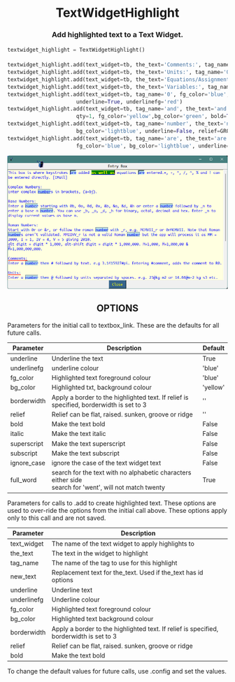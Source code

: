 <h1 align="center">TextWidgetHighlight</h1>

<h3 align="center">Add highlighted text to a Text Widget.</h3>

```Python
textwidget_highlight = TextWidgetHighlight()

textwidget_highlight.add(text_widget=tb, the_text='Comments:', tag_name='0')
textwidget_highlight.add(text_widget=tb, the_text='Units:', tag_name='0')
textwidget_highlight.add(text_widget=tb, the_text='Equations/Assignments:', tag_name='0')
textwidget_highlight.add(text_widget=tb, the_text='Variables:', tag_name='0')
textwidget_highlight.add(text_widget=tb, tag_name='0', fg_color='blue', bg_color='lightyellow',
                      underline=True, underlinefg='red')
textwidget_highlight.add(text_widget=tb, tag_name='and', the_text='and', new_text='as well as',
                      qty=1, fg_color='yellow',bg_color='green', bold=True, relief=RAISED)
textwidget_highlight.add(text_widget=tb, tag_name='number', the_text='number', fg_color='blue',
                      bg_color='lightblue', underline=False, relief=GROOVE)
textwidget_highlight.add(text_widget=tb, tag_name='are', the_text='are',
                      fg_color='blue', bg_color='lightblue', underline=False, relief=SUNKEN, qty=2)
```
![Screenshot](https://github.com/Crystalline-Entity/TextWidgetHighlight/blob/main/textwidgethighlight_messagebox.png)

<h2 align='center'> OPTIONS </h2>
<div align='left'>

Parameters for the initial call to textbox_link. These are the defaults for all future calls.

  | **Parameter** | **Description** | **Default** |
  | --- | --- | --- |
  | underline | Underline the text | True |
  | underlinefg | underline colour | 'blue' |
  | fg_color | Highlighted text foreground colour | 'blue' |
  | bg_color | Highlighted txt, background colour | 'yellow' |
  | borderwidth | Apply a border to the highlighted text. If relief is specified, borderwidth is set to 3 | '' |
  | relief | Relief can be flat, raised. sunken, groove or ridge | '' |
  | bold | Make the text bold | False |
  | italic | Make the text italic | False |
  | superscript | Make the text superscript | False |
  | subscript | Make the text subscript | False |
  | ignore_case | ignore the case of the text widget text| False |
  | full_word | search for the text with no alphabetic characters either side<br>search for 'went', will not match twenty| True |
  

 
Parameters for calls to .add to create highlighted text.
These options are used to over-ride the options from the initial call above. These options apply only to this
call and are not saved.

  | **Parameter** | **Description** |
  | --- | --- |
  | text_widget |  The name of the text widget to apply highlights to |
  | the_text | The text in the widget to highlight |
  | tag_name | The name of the tag to use for this highlight|
  | new_text | Replacement text for the_text. Used if the_text has id options |
  | underline | Underline text |
  | underlinefg | Underline colour |
  | fg_color | Highlighted text foreground colour |
  | bg_color | Highlighted text background colour |
  | borderwidth | Apply a border to the highlighted text. If relief is specified, borderwidth is set to 3 |
  | relief | Relief can be flat, raised. sunken, groove or ridge |
  | bold | Make the text bold |

To change the default values for future calls, use .config and set the values.
